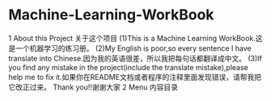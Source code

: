 # Machine-Learning-WorkBook
1 About this Project 关于这个项目
(1)This is a Machine Learning WorkBook.这是一个机器学习的练习册。
(2)My English is poor,so every sentence I have translate into Chinese.因为我的英语很差，所以我把每句话都翻译成中文。
(3)If you find any mistake in the project(include the translate mistake),please help me to fix it.如果你在README文档或者程序的注释里面发现错误，请帮我把它改正过来。
Thank you!!谢谢大家
2 Menu 内容目录

